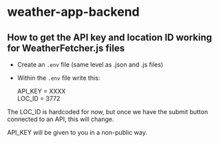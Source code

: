 # weather-app-backend

## How to get the API key and location ID working for WeatherFetcher.js files

- Create an `.env` file (same level as .json and .js files)
- Within the `.env` file write this:

    API_KEY = XXXX<br>
    LOC_ID = 3772

The LOC_ID is hardcoded for now, but once we have the submit button connected to an API, this will change.

API_KEY will be given to you in a non-public way.